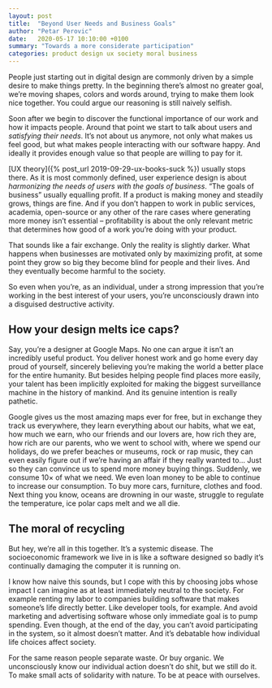 ```yaml
---
layout: post
title:  "Beyond User Needs and Business Goals"
author: "Petar Perovic"
date:   2020-05-17 10:10:00 +0100
summary: "Towards a more considerate participation"
categories: product design ux society moral business
---
```

People just starting out in digital design are commonly driven by a simple desire to make things pretty. In the beginning there’s almost no greater goal, we’re moving shapes, colors and words around, trying to make them look nice together. You could argue our reasoning is still naively selfish.

Soon after we begin to discover the functional importance of our work and how it impacts people. Around that point we start to talk about users and _satisfying their needs_. It’s not about us anymore, not only what makes us feel good, but what makes people interacting with our software happy.  And ideally it provides enough value so that people are willing to pay for it.

[UX theory]({% post_url 2019-09-29-ux-books-suck %}) usually stops there. As it is most commonly defined, user experience design is about _harmonizing the needs of users with the goals of business_. “The goals of business” usually equalling profit. If a product is making money and steadily grows, things are fine. And if you don’t happen to work in public services, academia, open-source or any other of the rare cases where generating more money isn’t essential – profitability is about the only relevant metric that determines how good of a work you’re doing with your product.

That sounds like a fair exchange. Only the reality is slightly darker. What happens when businesses are motivated only by maximizing profit, at some point they grow so big they become blind for people and their lives. And they eventually become harmful to the society.

So even when you’re, as an individual, under a strong impression that you’re working in the best interest of your users, you’re unconsciously drawn into a disguised destructive activity.

## How your design melts ice caps?

Say, you’re a designer at Google Maps. No one can argue it isn’t an incredibly useful product. You deliver honest work and go home every day proud of yourself, sincerely believing you’re making the world a better place for the entire humanity. But besides helping people find places more easily, your talent has been implicitly exploited for making the biggest surveillance machine in the history of mankind. And its genuine intention is really pathetic.

Google gives us the most amazing maps ever for free, but in exchange they track us everywhere, they learn everything about our habits, what we eat, how much we earn, who our friends and our lovers are, how rich they are, how rich are our parents, who we went to school with, where we spend our holidays, do we prefer beaches or museums, rock or rap music, they can even easily figure out if we’re having an affair if they really wanted to… Just so they can convince us to spend more money buying things. Suddenly, we consume 10× of what we need. We even loan money to be able to continue to increase our consumption. To buy more cars, furniture, clothes and food. Next thing you know, oceans are drowning in our waste, struggle to regulate the temperature, ice polar caps melt and we all die.

## The moral of recycling

But hey, we’re all in this together. It’s a systemic disease. The socioeconomic framework we live in is like a software designed so badly it’s continually damaging the computer it is running on.

I know how naive this sounds, but I cope with this by choosing jobs whose impact I can imagine as at least immediately neutral to the society. For example renting my labor to companies building software that makes someone’s life directly better. Like developer tools, for example. And avoid marketing and advertising software whose only immediate goal is to pump spending. Even though, at the end of the day, you can’t avoid participating in the system, so it almost doesn’t matter. And it’s debatable how individual life choices affect society.

For the same reason people separate waste. Or buy organic. We unconsciously know our individual action doesn’t do shit, but we still do it. To make small acts of solidarity with nature. To be at peace with ourselves.